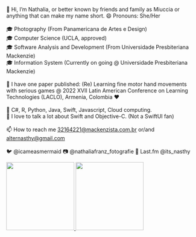 👋 Hi, I’m Nathalia, or better known by friends and family as Miuccia or anything that can make my name short.
😄 Pronouns: She/Her
<br>
<br>
🎓 Photography (From Panamericana de Artes e Design)
<br>
🎓 Computer Science (UCLA, approved)
<br>
🎓 Software Analysis and Development (From Universidade Presbiteriana Mackenzie)
<br>
🎓 Information System (Currently on going @ Universidade Presbiteriana Mackenzie) 
<br>
<br>
📔 I have one paper published: (Re) Learning fine motor hand movements with serious games @ 2022 XVII Latin American Conference on Learning Technologies (LACLO), Armenia, Colombia ❤️
<br>
<br>
🌱 C#, R, Python, Java, Swift, Javascript, Cloud computing.
<br>
📱 I love to talk a lot about Swift and Objective-C. (Not a SwiftUI fan)
<br>
<br>
📫 How to reach me 32164221@mackenzista.com.br or/and alternasthy@gmail.com
<br>
<br>
🐦 @icameasmermaid 📷 @nathaliafranz_fotografie 🎵 Last.fm @its_nasthy

<div>
<a href="https://github.com/miucciaknows">
<img loading="lazy" height="180em" src="https://github-readme-stats.vercel.app/api/top-langs/?username=miucciaknows&layout=compact&langs_count=7&theme=dracula"/>
<img loading="lazy" height="180em" src="https://github-readme-stats.vercel.app/api?username=miucciaknows&show_icons=true&theme=dracula&include_all_commits=true&count_private=true"/>
</div>

